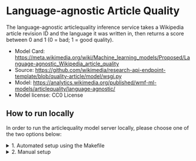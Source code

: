 # Language-agnostic Article Quality

The language-agnostic articlequality inference service takes a Wikipedia article revision ID and the language it was written in, then returns a score between 0 and 1 (0 = bad; 1 = good quality).

* Model Card: https://meta.wikimedia.org/wiki/Machine_learning_models/Proposed/Language-agnostic_Wikipedia_article_quality
* Source: https://github.com/wikimedia/research-api-endpoint-template/blob/quality-article/model/wsgi.py
* Model: https://analytics.wikimedia.org/published/wmf-ml-models/articlequality/language-agnostic/
* Model license: CC0 License


## How to run locally
In order to run the articlequality model server locally, please choose one of the two options below:

<details>
<summary>1. Automated setup using the Makefile</summary>

### 1.1. Build
In the first terminal run:
```console
make articlequality
```
This build process will set up: a Python venv, install dependencies, download the model(s), and run the server.

### 1.2. Query
On the second terminal query the isvc using:
```console
curl -s localhost:8080/v1/models/articlequality:predict -X POST -d '{"rev_id": 12345, "lang": "en"}' -i -H "Content-type: application/json"
```

### 1.3. Remove
If you would like to remove the setup run:
```console
MODEL_TYPE=articlequality make clean
```
</details>
<details>
<summary>2. Manual setup</summary>

### 2.1 Build Python venv and install dependencies
First add the top level directory of the repo to the PYTHONPATH:
```console
export PYTHONPATH=$PYTHONPATH:.
```

Create a virtual environment and install the dependencies using:
```console
python3 -m venv .venv
source .venv/bin/activate
pip install -r src/models/articlequality/requirements.txt
pip install -r python/requirements.txt
```

### 2.2. Download the model
Download the `model.pkl` from the link below and place it in the same directory named PATH_TO_MODEL_DIR.
https://analytics.wikimedia.org/published/wmf-ml-models/articlequality/language-agnostic/

### 2.3. Run the server
We can run the server locally with:
```console
MODEL_PATH=PATH_TO_MODEL_DIR MAX_FEATURE_VALS=PATH_TO_MAX_FEATURE_VALS MODEL_NAME=articlequality python3 src/models/articlequality/model_server/model.py
```
PATH_TO_MAX_FEATURE_VALS is the absolute path to `data/max-vals-html-dumps-ar-en-fr-hu-tr-zh.tsv`.

On a separate terminal we can make a request to the server with:
```console
curl -s localhost:8080/v1/models/articlequality:predict -X POST -d '{"rev_id": 12345, "lang": "en"}' -i -H "Content-type: application/json"
```
</details>
